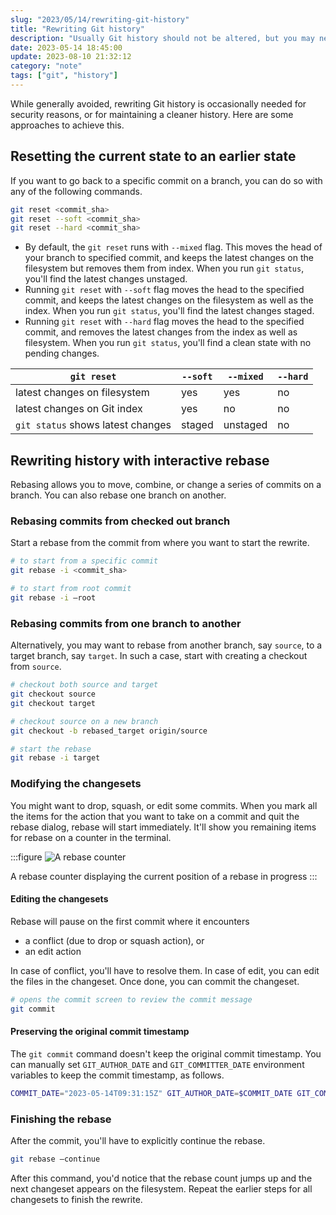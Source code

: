 ```yaml
---
slug: "2023/05/14/rewriting-git-history"
title: "Rewriting Git history"
description: "Usually Git history should not be altered, but you may need it for security purposes, or for maintaining clarity. Here are ways to rewrite history."
date: 2023-05-14 18:45:00
update: 2023-08-10 21:32:12
category: "note"
tags: ["git", "history"]
---
```


While generally avoided, rewriting Git history is occasionally needed for security reasons, or for maintaining a cleaner history. Here are some approaches to achieve this.

## Resetting the current state to an earlier state

If you want to go back to a specific commit on a branch, you can do so with any of the following commands.

```sh caption="Resetting head to a specific commit"
git reset <commit_sha>
git reset --soft <commit_sha>
git reset --hard <commit_sha>
```

- By default, the `git reset` runs with `--mixed` flag. This moves the head of your branch to specified commit, and keeps the latest changes on the filesystem but removes them from index. When you run `git status`, you'll find the latest changes unstaged.
- Running `git reset` with `--soft` flag moves the head to the specified commit, and keeps the latest changes on the filesystem as well as the index. When you run `git status`, you'll find the latest changes staged.
- Running `git reset` with `--hard` flag moves the head to the specified commit, and removes the latest changes from the index as well as filesystem. When you run `git status`, you'll find a clean state with no pending changes.

| `git reset` | `--soft` | `--mixed` | `--hard` |
| ----------- | --------- | -------- | -------- |
| latest changes on filesystem | yes | yes | no |
| latest changes on Git index | yes | no | no |
| `git status` shows latest changes | staged | unstaged | no |

## Rewriting history with interactive rebase

Rebasing allows you to move, combine, or change a series of commits on a branch. You can also rebase one branch on another.

### Rebasing commits from checked out branch

Start a rebase from the commit from where you want to start the rewrite.

```sh
# to start from a specific commit
git rebase -i <commit_sha>

# to start from root commit
git rebase -i —root
```

### Rebasing commits from one branch to another

Alternatively, you may want to rebase from another branch, say `source`, to a target branch, say `target`. In such a case, start with creating a checkout from `source`.

```sh
# checkout both source and target
git checkout source
git checkout target

# checkout source on a new branch
git checkout -b rebased_target origin/source

# start the rebase
git rebase -i target
```

### Modifying the changesets

You might want to drop, squash, or edit some commits. When you mark all the items for the action that you want to take on a commit and quit the rebase dialog, rebase will start immediately. It'll show you remaining items for rebase on a counter in the terminal.

:::figure
![A rebase counter](/images/post/2023/2023-05-14-18-45-00-rewriting-git-history-01.png)

A rebase counter displaying the current position of a rebase in progress
:::

#### Editing the changesets

Rebase will pause on the first commit where it encounters 
- a conflict (due to drop or squash action), or
- an edit action

In case of conflict, you'll have to resolve them. In case of edit, you can edit the files in the changeset. Once done, you can commit the changeset.

```sh
# opens the commit screen to review the commit message
git commit
```

#### Preserving the original commit timestamp

The `git commit` command doesn't keep the original commit timestamp. You can manually set `GIT_AUTHOR_DATE` and `GIT_COMMITTER_DATE` environment variables to keep the commit timestamp, as follows.

```sh
COMMIT_DATE="2023-05-14T09:31:15Z" GIT_AUTHOR_DATE=$COMMIT_DATE GIT_COMMITTER_DATE=$COMMIT_DATE git commit
```

### Finishing the rebase

After the commit, you'll have to explicitly continue the rebase.

```sh
git rebase —continue
```

After this command, you'd notice that the rebase count jumps up and the next changeset appears on the filesystem. Repeat the earlier steps for all changesets to finish the rewrite.
